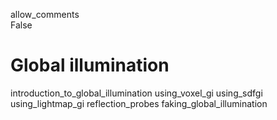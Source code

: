 allow\_comments  
False

# Global illumination

introduction\_to\_global\_illumination using\_voxel\_gi using\_sdfgi
using\_lightmap\_gi reflection\_probes faking\_global\_illumination
